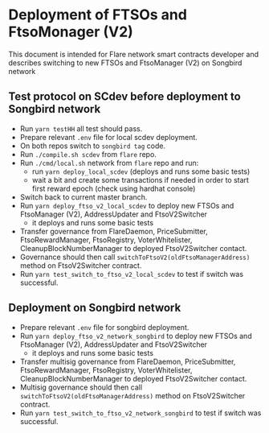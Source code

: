 # Deployment of FTSOs and FtsoMonager (V2)

This document is intended for Flare network smart contracts developer and describes switching to new FTSOs and FtsoManager (V2) on Songbird network

## Test protocol on SCdev before deployment to Songbird network

- Run `yarn testHH` all test should pass.
- Prepare relevant `.env` file for local scdev deployment.
- On both repos switch to `songbird tag` code.
- Run `./compile.sh scdev` from `flare` repo.
- Run `./cmd/local.sh` network from `flare` repo and run:
  - run `yarn deploy_local_scdev` (deploys and runs some basic tests)
  - wait a bit and create some transactions if needed in order to start first reward epoch (check using hardhat console)
- Switch back to current master branch.
- Run `yarn deploy_ftso_v2_local_scdev` to deploy new FTSOs and FtsoManager (V2), AddressUpdater and FtsoV2Switcher
  - it deploys and runs some basic tests
- Transfer governance from FlareDaemon, PriceSubmitter, FtsoRewardManager, FtsoRegistry, VoterWhitelister, CleanupBlockNumberManager to deployed FtsoV2Switcher contact.
- Governance should then call `switchToFtsoV2(oldFtsoManagerAddress)` method on FtsoV2Switcher contract.
- Run `yarn test_switch_to_ftso_v2_local_scdev` to test if switch was successful.


## Deployment on Songbird network

- Prepare relevant `.env` file for songbird deployment.
- Run `yarn deploy_ftso_v2_network_songbird` to deploy new FTSOs and FtsoManager (V2), AddressUpdater and FtsoV2Switcher
  - it deploys and runs some basic tests
- Transfer multisig governance from FlareDaemon, PriceSubmitter, FtsoRewardManager, FtsoRegistry, VoterWhitelister, CleanupBlockNumberManager to deployed FtsoV2Switcher contact.
- Multisig governance should then call `switchToFtsoV2(oldFtsoManagerAddress)` method on FtsoV2Switcher contract.
- Run `yarn test_switch_to_ftso_v2_network_songbird` to test if switch was successful.
